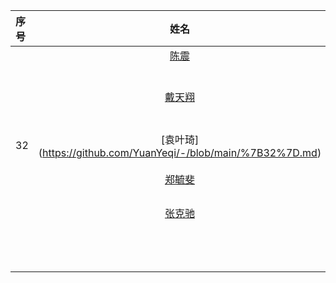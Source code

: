 | 序号  | 姓名                                                                             | 单位      | 爱好     |
|:--- |:------------------------------------------------------------------------------:|:-------:| ------:|
|     | [陈震](MD-Git/cz.md) | iCenter | 科学     |
|      |[戴天翔](https://github.com/saturn-lab/BDMI-2021S/blob/main/Logistics/MD-Git/%E6%88%B4%E5%A4%A9%E7%BF%94%20%E8%87%AA%E6%88%91%E4%BB%8B%E7%BB%8D.md)                      |    北京大学|  炼丹（机器学习） |
|  32  | [袁叶琦] (https://github.com/YuanYeqi/-/blob/main/%7B32%7D.md)   |  北京大学    | 游泳 |
|      | [郑毓斐](https://github.com/Yufei-Zheng/BDMI-2021S/blob/main/Logistics/03.md) | SEM | 数据分析 |
|      | [张克驰](MD-Git/zkc.md) | 北京大学 | 阅读 |
|      |                      |         |      |
|      |                      |         |      |
|      |                      |         |      |
|      |                      |         |      |
|      |                      |         |      |
|      |                      |         |      |
|      |                      |         |      |
|      |                      |         |      |
|      |                      |         |      |
|      |                      |         |      |
|      |                      |         |      |
